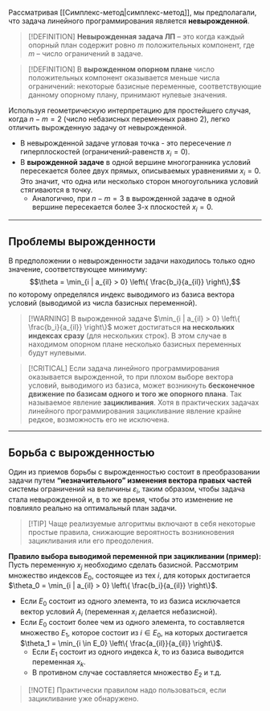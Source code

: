 
Рассматривая [[Симплекс-метод|симплекс-метод]], мы предполагали, что задача линейного программирования является **невырожденной**.

> [!DEFINITION] **Невырожденная задача ЛП** – это когда каждый опорный план содержит ровно $m$ положительных компонент, где $m$ – число ограничений в задаче.

> [!DEFINITION] В **вырожденном опорном плане** число положительных компонент оказывается меньше числа ограничений: некоторые базисные переменные, соответствующие данному опорному плану, принимают нулевые значения.

Используя геометрическую интерпретацию для простейшего случая, когда $n-m=2$ (число небазисных переменных равно 2), легко отличить вырожденную задачу от невырожденной.

*   В невырожденной задаче угловая точка - это пересечение $n$ гиперплоскостей (ограничений-равенств $x_i=0$).
*   В **вырожденной задаче** в одной вершине многогранника условий пересекается более двух прямых, описываемых уравнениями $x_i = 0$. Это значит, что одна или несколько сторон многоугольника условий стягиваются в точку.
    *   Аналогично, при $n-m=3$ в вырожденной задаче в одной вершине пересекается более 3-х плоскостей $x_i = 0$.

---

## Проблемы вырожденности

В предположении о невырожденности задачи находилось только одно значение, соответствующее минимуму:
$$\theta = \min_{i | a_{il} > 0} \left\{ \frac{b_i}{a_{il}} \right\},$$
по которому определялся индекс выводимого из базиса вектора условий (выводимой из числа базисных переменной).

> [!WARNING] В вырожденной задаче $\min_{i | a_{il} > 0} \left\{ \frac{b_i}{a_{il}} \right\}$ может достигаться **на нескольких индексах сразу** (для нескольких строк). В этом случае в находимом опорном плане несколько базисных переменных будут нулевыми.

> [!CRITICAL] Если задача линейного программирования оказывается вырожденной, то при плохом выборе вектора условий, выводимого из базиса, может возникнуть **бесконечное движение по базисам одного и того же опорного плана**. Так называемое явление **зацикливания**. Хотя в практических задачах линейного программирования зацикливание явление крайне редкое, возможность его не исключена.

---

## Борьба с вырожденностью

Один из приемов борьбы с вырожденностью состоит в преобразовании задачи путем **“незначительного” изменения вектора правых частей** системы ограничений на величины $\varepsilon_i$, таким образом, чтобы задача стала невырожденной и, в то же время, чтобы это изменение не повлияло реально на оптимальный план задачи.

> [!TIP] Чаще реализуемые алгоритмы включают в себя некоторые простые правила, снижающие вероятность возникновения зацикливания или его преодоления.

**Правило выбора выводимой переменной при зацикливании (пример):**
Пусть переменную $x_j$ необходимо сделать базисной. Рассмотрим множество индексов $E_0$, состоящее из тех $i$, для которых достигается $\theta_0 = \min_{i | a_{il} > 0} \left\{ \frac{b_i}{a_{il}} \right\}$.
*   Если $E_0$ состоит из одного элемента, то из базиса исключается вектор условий $A_i$ (переменная $x_i$ делается небазисной).
*   Если $E_0$ состоит более чем из одного элемента, то составляется множество $E_1$, которое состоит из $i \in E_0$, на которых достигается $\theta_1 = \min_{i \in E_0} \left\{ \frac{a_{il}}{a_{il}} \right\}$.
    *   Если $E_1$ состоит из одного индекса $k$, то из базиса выводится переменная $x_k$.
    *   В противном случае составляется множество $E_2$ и т.д.

> [!NOTE] Практически правилом надо пользоваться, если зацикливание уже обнаружено.